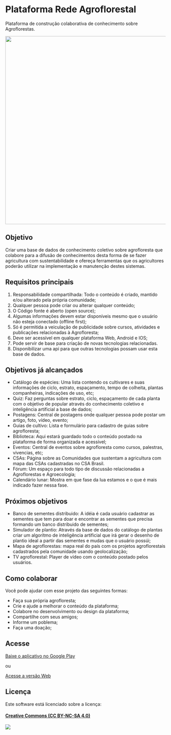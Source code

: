 # Plataforma Rede Agroflorestal
Plataforma de construção colaborativa de conhecimento sobre Agroflorestas.

<img src="http://blog.tistu.com.br/wp-content/themes/tistu_blog/thumb.php?src=http://blog.tistu.com.br/wp-content/uploads/2016/03/agrofloresta_logo_6701.png&w=590&h=209&zc=1" width="590" />

## Objetivo

Criar uma base de dados de conhecimento coletivo sobre agrofloresta que colabore para a difusão de conhecimentos desta forma de se fazer agricultura com sustentabilidade e ofereça ferramentas que os agricultores poderão utilizar na implementação e manutenção destes sistemas.

## Requisitos principais

1. Responsabilidade compartilhada: Todo o conteúdo é criado, mantido e/ou alterado pela própria comunidade;
2. Qualquer pessoa pode criar ou alterar qualquer conteúdo;
3. O Código fonte é aberto (open source);
4. Algumas informações devem estar disponíveis mesmo que o usuário não esteja conectado (offline first);
5. Só é permitida a veiculação de publicidade sobre cursos, atividades e publicações relacionadas à Agrofloresta;
6. Deve ser acessível em qualquer plataforma Web, Android e IOS;
7. Pode servir de base para criação de novas tecnologias relacionadas.
8. Disponibilizar uma api para que outras tecnologias possam usar esta base de dados.

## Objetivos já alcançados

- Catálogo de espécies: Uma lista contendo os cultivares e suas informações de ciclo, estrato, espaçamento, tempo de colheita, plantas companheiras, indicações de uso, etc;
- Quiz: Faz perguntas sobre estrato, ciclo, espaçamento de cada planta com o objetivo de popular através do conhecimento coletivo e inteligência artificial a base de dados;
- Postagens: Central de postagens onde qualquer pessoa pode postar um artigo, foto, vídeo, evento;
- Guias de cultivo: Lista e formulário para cadastro de guias sobre agrofloresta;
- Biblioteca: Aqui estará guardado todo o conteúdo postado na plataforma de forma organizada e acessível;
- Eventos: Central de eventos sobre agrofloresta como cursos, palestras, vivencias, etc;
- CSAs: Página sobre as Comunidades que sustentam a agricultura com mapa das CSAs cadastradas no CSA Brasil.
- Fórum: Um espaço para todo tipo de discussão relacionadas a Agroflorestas e Agroecologia;
- Calendário lunar: Mostra em que fase da lua estamos e o que é mais indicado fazer nessa fase.

## Próximos objetivos

- Banco de sementes distribuido: A idéia é cada usuário cadastrar as sementes que tem para doar e encontrar as sementes que precisa formando um banco distribuido de sementes;
- Simulador de plantio: Através da base de dados do catálogo de plantas criar um algorítmo de inteligência artificial que irá gerar o desenho de plantio ideal a partir das sementes e mudas que o usuário possúi;
- Mapa de agroflorestas: mapa real do país com os projetos agroflorestais cadastrados pela comunidade usando geolocalização;
- TV agroflorestal: Player de vídeo com o conteúdo postado pelos usuários.

## Como colaborar

Você pode ajudar com esse projeto das seguintes formas:

- Faça sua própria agrofloresta;
- Crie e ajude a melhorar o conteúdo da plataforma;
- Colabore no desenvolvimento ou design da plataforma;
- Compartilhe com seus amigos;
- Informe um poblema;
- Faça uma doação;

## Acesse

[Baixe o aplicativo no Google Play](https://play.google.com/store/apps/details?id=br.agrofloresta.app)

ou

[Acesse a versão Web](https://www.redeagroflorestal.com.br/)

## Licença

Este software está licenciado sobre a licença:

#### [Creative Commons (CC BY-NC-SA 4.0)](LICENSE)

[<img src="https://br.creativecommons.org/wp-content/uploads/2015/04/by-nc-sa.jpg" />](LICENSE)
